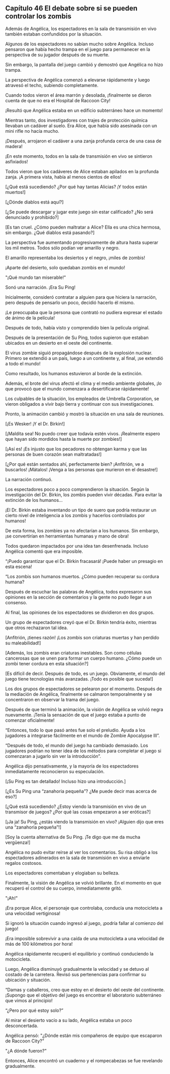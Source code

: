 
## Capítulo 46 El debate sobre si se pueden controlar los zombis


Además de Angélica, los espectadores en la sala de transmisión en vivo también estaban confundidos por la situación.

Algunos de los espectadores no sabían mucho sobre Angélica. Incluso pensaron que había hecho trampa en el juego para permanecer en la perspectiva de su jugador después de su muerte.

Sin embargo, la pantalla del juego cambió y demostró que Angélica no hizo trampa.

La perspectiva de Angélica comenzó a elevarse rápidamente y luego atravesó el techo, subiendo completamente.

Cuando todos vieron el área marrón y desolada, ¡finalmente se dieron cuenta de que no era el Hospital de Raccoon City!

¡Resultó que Angélica estaba en un edificio subterráneo hace un momento!

Mientras tanto, dos investigadores con trajes de protección química llevaban un cadáver al suelo. Era Alice, que había sido asesinada con un mini rifle no hacía mucho.

¡Después, arrojaron el cadáver a una zanja profunda cerca de una casa de madera!

¡En este momento, todos en la sala de transmisión en vivo se sintieron asfixiados!

Todos vieron que los cadáveres de Alice estaban apilados en la profunda zanja. ¡A primera vista, había al menos cientos de ellos!

[¿Qué está sucediendo? ¿Por qué hay tantas Alicias? ¡Y todos están muertos!]

[¿Dónde diablos está aquí?]

[¿Se puede descargar y jugar este juego sin estar calificado? ¿No será denunciado y prohibido?]

[Es tan cruel. ¿Cómo pueden maltratar a Alice? Ella es una chica hermosa, sin embargo. ¿Qué diablos está pasando?]

La perspectiva fue aumentando progresivamente de altura hasta superar los mil metros. Todos sólo podían ver amarillo y negro.

El amarillo representaba los desiertos y el negro, ¡miles de zombis!

¡Aparte del desierto, solo quedaban zombis en el mundo!

"¡Qué mundo tan miserable!"

Sonó una narración. ¡Era Su Ping!

Inicialmente, consideró contratar a alguien para que hiciera la narración, pero después de pensarlo un poco, decidió hacerlo él mismo.

¡Le preocupaba que la persona que contrató no pudiera expresar el estado de ánimo de la película!

Después de todo, había visto y comprendido bien la película original.

Después de la presentación de Su Ping, todos supieron que estaban ubicados en un desierto en el oeste del continente.

El virus zombie siguió propagándose después de la explosión nuclear. Primero se extendió a un país, luego a un continente y, al final, ¡se extendió a todo el mundo!

Como resultado, los humanos estuvieron al borde de la extinción.

Además, el brote del virus afectó el clima y el medio ambiente globales, ¡lo que provocó que el mundo comenzara a desertificarse rápidamente!

Los culpables de la situación, los empleados de Umbrella Corporation, se vieron obligados a vivir bajo tierra y continuar con sus investigaciones.

Pronto, la animación cambió y mostró la situación en una sala de reuniones.

[¡Es Wesker! ¡Y el Dr. Birkin!]

[¡Maldita sea! No puedo creer que todavía estén vivos. ¡Realmente espero que hayan sido mordidos hasta la muerte por zombies!]

[¡Así es! ¡Es injusto que los pecadores no obtengan karma y que las personas de buen corazón sean maltratadas!]

[¿Por qué están sentados ahí, perfectamente bien? ¡Anfitrión, ve a buscarlos! ¡Mátalos! ¡Venga a las personas que murieron en el desastre!]

La narración continuó.

Los espectadores poco a poco comprendieron la situación. Según la investigación del Dr. Birkin, los zombis pueden vivir décadas. Para evitar la extinción de los humanos...

¡El Dr. Birkin estaba inventando un tipo de suero que podría restaurar un cierto nivel de inteligencia a los zombis y hacerlos controlados por humanos!

De esta forma, los zombies ya no afectarían a los humanos. Sin embargo, ¡se convertirían en herramientas humanas y mano de obra!

Todos quedaron impactados por una idea tan desenfrenada. Incluso Angélica comentó que era imposible.

“¡Puedo garantizar que el Dr. Birkin fracasará! ¡Puede haber un presagio en esta escena!

“Los zombis son humanos muertos. ¿Cómo pueden recuperar su cordura humana?

Después de escuchar las palabras de Angélica, todos expresaron sus opiniones en la sección de comentarios y la gente no pudo llegar a un consenso.

Al final, las opiniones de los espectadores se dividieron en dos grupos.

Un grupo de espectadores creyó que el Dr. Birkin tendría éxito, mientras que otros rechazaron tal idea.

[Anfitrión, ¡tienes razón! ¡Los zombis son criaturas muertas y han perdido su maleabilidad!]

[Además, los zombis eran criaturas inestables. Son como células cancerosas que se unen para formar un cuerpo humano. ¿Cómo puede un zombi tener cordura en esta situación?]

[Es difícil de decir. Después de todo, es un juego. Obviamente, el mundo del juego tiene tecnologías más avanzadas. ¡Todo es posible que suceda!]

Los dos grupos de espectadores se pelearon por el momento. Después de la mediación de Angélica, finalmente se calmaron temporalmente y se concentraron en observar la trama del juego.

Después de que terminó la animación, la visión de Angélica se volvió negra nuevamente. ¡Tenía la sensación de que el juego estaba a punto de comenzar oficialmente!

“Entonces, todo lo que pasó antes fue solo el preludio. Ayuda a los jugadores a integrarse fácilmente en el mundo de Zombie Apocalypse III”.

“Después de todo, el mundo del juego ha cambiado demasiado. Los jugadores podrían no tener idea de los métodos para completar el juego si comenzaran a jugarlo sin ver la introducción”.

Angélica dijo pensativamente, y la mayoría de los espectadores inmediatamente reconocieron su especulación.

[¡Su Ping es tan detallado! Incluso hizo una introducción.]

[¿Es Su Ping una “zanahoria pequeña”? ¿Me puede decir mas acerca de eso?]

[¿Qué está sucediendo? ¿Estoy viendo la transmisión en vivo de un transmisor de juegos? ¿Por qué las cosas empezaron a ser eróticas?]

[¡Ja ja! Su Ping, ¿estás viendo la transmisión en vivo? ¡Alguien dijo que eres una “zanahoria pequeña”!]

[Soy la cuenta alternativa de Su Ping. ¡Te digo que me da mucha vergüenza!]

Angélica no pudo evitar reírse al ver los comentarios. Su risa obligó a los espectadores adinerados en la sala de transmisión en vivo a enviarle regalos costosos.

Los espectadores comentaban y elogiaban su belleza.

Finalmente, la visión de Angélica se volvió brillante. En el momento en que recuperó el control de su cuerpo, inmediatamente gritó.

"¡Ah!"

¡Era porque Alice, el personaje que controlaba, conducía una motocicleta a una velocidad vertiginosa!

Si ignoró la situación cuando ingresó al juego, ¡podría fallar al comienzo del juego!

¡Era imposible sobrevivir a una caída de una motocicleta a una velocidad de más de 100 kilómetros por hora!

Angélica rápidamente recuperó el equilibrio y continuó conduciendo la motocicleta.

Luego, Angélica disminuyó gradualmente la velocidad y se detuvo al costado de la carretera. Revisó sus pertenencias para confirmar su ubicación y situación.

“Damas y caballeros, creo que estoy en el desierto del oeste del continente. ¡Supongo que el objetivo del juego es encontrar el laboratorio subterráneo que vimos al principio!

“¿Pero por qué estoy solo?”

Al mirar el desierto vacío a su lado, Angélica estaba un poco desconcertada.

Angélica pensó: "¿Dónde están mis compañeros de equipo que escaparon de Raccoon City?"

"¿A dónde fueron?"

Entonces, Alice encontró un cuaderno y el rompecabezas se fue revelando gradualmente.
